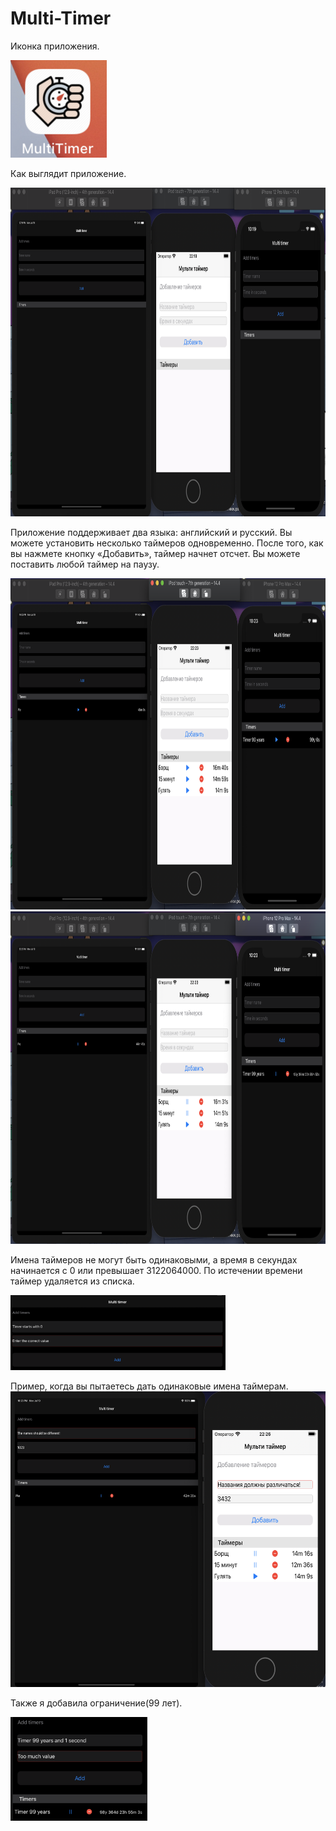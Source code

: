# Multi-Timer


Иконка приложения.

<img src="https://github.com/StuLolka/Multi-Timer/blob/main/Screens/appIcon.png" width="154" height="156">


Как выглядит приложение.

<img src="https://github.com/StuLolka/Multi-Timer/blob/main/Screens/Timers3.png" width="844" height="526">


Приложение поддерживает два языка: английский и русский. Вы можете установить несколько таймеров одновременно. После того, как вы нажмете кнопку «Добавить», таймер начнет отсчет. Вы можете поставить любой таймер на паузу.


<img src="https://github.com/StuLolka/Multi-Timer/blob/main/Screens/Timers2.png" width="840" height="530">


<img src="https://github.com/StuLolka/Multi-Timer/blob/main/Screens/Timers1.png" width="840" height="532">


Имена таймеров не могут быть одинаковыми, а время в секундах начинается с 0 или превышает 3122064000. По истечении времени таймер удаляется из списка.

<img src="https://github.com/StuLolka/Multi-Timer/blob/main/Screens/TimerStartsWith0.png" width="344" height="120">

Пример, когда вы пытаетесь дать одинаковые имена таймерам.
<img src="https://github.com/StuLolka/Multi-Timer/blob/main/Screens/NameDifferent.png" width="595" height="473">

Также я добавила ограничение(99 лет).

<img src="https://github.com/StuLolka/Multi-Timer/blob/main/Screens/tooMuch.png" width="219" height="166">
